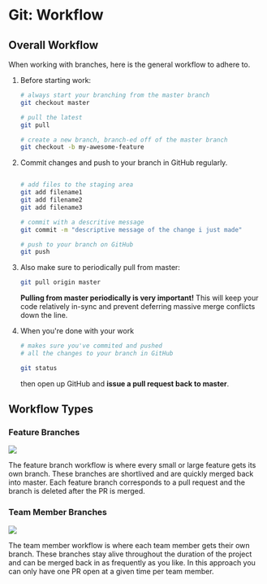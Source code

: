 # Git: Workflow

## Overall Workflow

When working with branches, here is the general workflow to adhere to.

1. Before starting work:

    ```bash
    # always start your branching from the master branch
    git checkout master
    
    # pull the latest
    git pull
    
    # create a new branch, branch-ed off of the master branch
    git checkout -b my-awesome-feature
    ```

2. Commit changes and push to your branch in GitHub regularly.

    ```bash
    
    # add files to the staging area
    git add filename1
    git add filename2
    git add filename3
    
    # commit with a descritive message
    git commit -m "descriptive message of the change i just made"
    
    # push to your branch on GitHub
    git push
    ```

3. Also make sure to periodically pull from master: 

    ```bash
    git pull origin master
    ```

    **Pulling from master periodically is very important!** This will keep your code relatively in-sync and prevent deferring massive merge conflicts down the line.

4. When you're done with your work

    ```bash
    # makes sure you've commited and pushed 
    # all the changes to your branch in GitHub
    
    git status
    ```
    
    then open up GitHub and **issue a pull request back to master**.

## Workflow Types

### Feature Branches

![](https://i.imgur.com/T6pJPY8.jpg)

The feature branch workflow is where every small or large feature gets its own branch. These branches are shortlived and are quickly merged back into master. Each feature branch corresponds to a pull request and the branch is deleted after the PR is merged.

### Team Member Branches

![](https://i.imgur.com/PDV613j.jpg)

The team member workflow is where each team member gets their own branch. These branches stay alive throughout the duration of the project and can be merged back in as frequently as you like. In this approach you can only have one PR open at a given time per team member.
